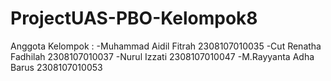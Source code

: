 # ProjectUAS-PBO-Kelompok8

Anggota Kelompok :
-Muhammad Aidil Fitrah  2308107010035
-Cut Renatha Fadhilah   2308107010037
-Nurul Izzati           2308107010047
-M.Rayyanta Adha Barus  2308107010053
